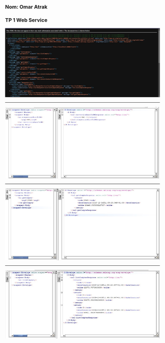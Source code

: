 <h3>Nom: Omar Atrak</h3>
<h3>TP 1 Web Service</h3>
<img src="capture/1.jpg">
<hr>
<img src="capture/2.jpg">
<hr>
<img src="capture/3.jpg">
<hr>
<img src="capture/4.jpg">
